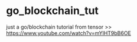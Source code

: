 # go_blockchain_tut
just a go/blockchain tutorial from tensor >> https://www.youtube.com/watch?v=mYlHT9bB6OE
